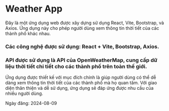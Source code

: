 # Weather App
Đây là một ứng dụng web được xây dựng sử dụng React, Vite, Bootstrap, và Axios. Ứng dụng này cho phép người dùng xem thông tin thời tiết của các thành phố khác nhau.

### Các công nghệ được sử dụng: React + Vite, Bootstrap, Axios.
### API được sử dụng là API của OpenWeatherMap, cung cấp dữ liệu thời tiết chi tiết cho các thành phố trên toàn thế giới.

Ứng dụng được thiết kế với mục đích chính là giúp người dùng có thể dễ dàng xem thông tin thời tiết của các thành phố mà họ quan tâm. Với giao diện thân thiện và dễ sử dụng, ứng dụng sẽ đáp ứng được nhu cầu của nhiều người dùng.

Ngày đăng: 2024-08-09
